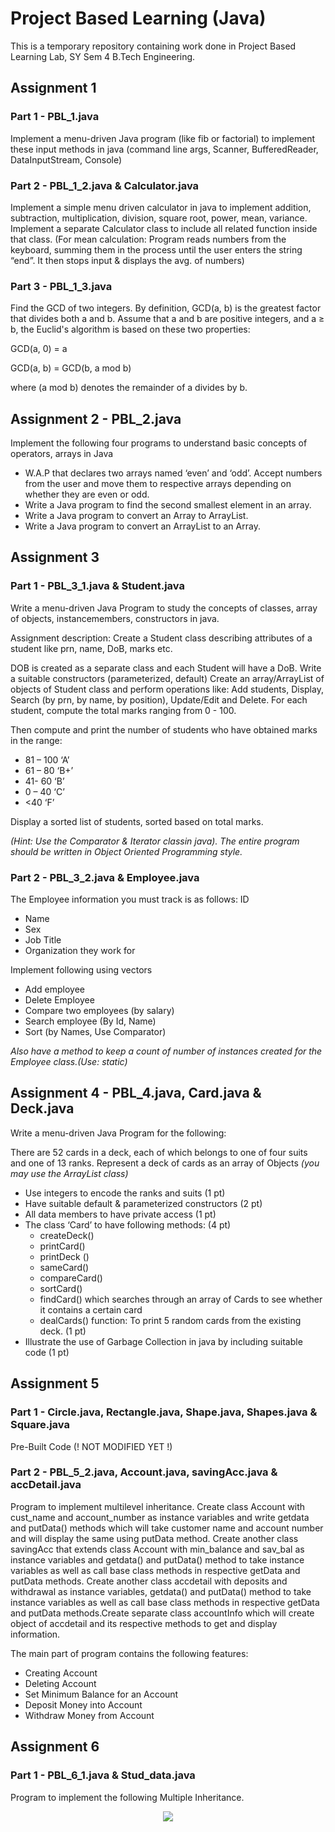 # Project Based Learning (Java)

This is a temporary repository containing work done in Project Based Learning Lab, SY Sem 4 B.Tech Engineering.

## Assignment 1

### Part 1 - PBL_1.java

Implement a menu-driven Java program (like fib or factorial) to implement these input methods in java (command line args, Scanner, BufferedReader, DataInputStream, Console)

### Part 2 - PBL_1_2.java & Calculator.java

Implement a simple menu driven calculator in java to implement addition, subtraction, multiplication, division, square root, power, mean, variance. Implement a separate Calculator class to include all related function inside that class. (For mean calculation: Program reads numbers from the keyboard, summing them in the process until the user enters the string “end”. It then stops input & displays the avg. of numbers)

### Part 3 - PBL_1_3.java

Find the GCD of two integers. By definition, GCD(a, b) is the greatest factor that divides both a and b. Assume that a and b are positive integers, and a ≥ b, the Euclid's algorithm is based on these two properties:

GCD(a, 0) = a

GCD(a, b) = GCD(b, a mod b)

where (a mod b) denotes the remainder of a divides by b.

## Assignment 2 - PBL_2.java

Implement the following four programs to understand basic concepts of operators, arrays
in Java
* W.A.P that declares two arrays named ‘even’ and ‘odd’. Accept numbers from the user and move them to respective arrays depending on whether they are even or odd.
* Write a Java program to find the second smallest element in an array.
* Write a Java program to convert an Array to ArrayList.
* Write a Java program to convert an ArrayList to an Array.

## Assignment 3

### Part 1 - PBL_3_1.java & Student.java

Write a menu-driven Java Program to study the concepts of classes, array of objects, instancemembers, constructors in java.

Assignment description: ​Create a Student class describing attributes of a student like prn, name, DoB, marks etc.

DOB is created as a separate class and each Student will have a DoB. Write a suitable constructors (parameterized, default) Create an array/ArrayList of objects of Student class and perform operations like: Add students, Display, Search (by prn, by name, by position), Update/Edit and Delete. For each student, compute the total marks ranging from 0 - 100.

Then compute and print the number of students who have obtained marks in the range:
* 81 – 100 ‘A’
* 61 – 80 ‘B+’
* 41- 60 ‘B’
* 0 – 40 ‘C’
* <40 ‘F’

Display a ​sorted list of students, sorted based on total marks.

*(Hint: Use the Comparator & Iterator classin java). The entire program should be written in Object Oriented Programming style.*

### Part 2 - PBL_3_2.java & Employee.java

The Employee information you must track is as follows:
ID
* Name
* Sex
* Job Title
* Organization they work for

Implement following using vectors
* ​​Add employee
* ​​Delete Employee
* ​​Compare two employees (by salary)
* ​​Search employee (By Id, Name)​
* ​​Sort (by Names, Use Comparator)

*Also have a method to keep a count of number of instances created for the Employee class.(Use: static)*

## Assignment 4 - PBL_4.java, Card.java & Deck.java

Write a menu-driven Java Program for the following:

There are 52 cards in a deck, each of which belongs to one of four suits and one of 13 ranks. Represent a deck of cards as an array of Objects *(you may use the ArrayList class)*

* Use integers to encode the ranks and suits (1 pt)
* Have suitable default & parameterized constructors (2 pt)
* All data members to have private access (1 pt)
* The class ‘Card’ to have following methods: (4 pt)
    * createDeck()
    * printCard()
    * printDeck ()
    * sameCard()
    * compareCard()
    * sortCard()
    * findCard() which searches through an array of Cards to see whether it contains a certain card
    * dealCards() function: To print 5 random cards from the existing deck. (1 pt)
* Illustrate the use of Garbage Collection in java by including suitable code (1 pt)

## Assignment 5

### Part 1 - Circle.java, Rectangle.java, Shape.java, Shapes.java & Square.java

Pre-Built Code (! NOT MODIFIED YET !)

### Part 2 - PBL_5_2.java, Account.java, savingAcc.java & accDetail.java

Program to implement multilevel inheritance. Create class Account with cust_name and account_number as instance variables and write getdata and putData()  methods which will take customer name and account number and will display the same using putData method. Create another class savingAcc that extends class Account with min_balance and sav_bal as instance variables and getdata() and putData() method to take instance variables as well as call base class methods in respective getData and putData methods. Create another class accdetail with deposits and withdrawal as instance variables, getdata() and putData() method to take instance variables as well as call base class methods in respective getData and putData methods.Create separate class accountInfo which will create object of accdetail and its respective methods to get and display information.

The main part of program contains the following features:

* Creating Account
* Deleting Account
* Set Minimum Balance for an Account
* Deposit Money into Account
* Withdraw Money from Account

## Assignment 6

### Part 1 - PBL_6_1.java & Stud_data.java

Program to implement the following Multiple Inheritance.

<p align="center">
<img src="https://drive.google.com/uc?export=view&id=1L9g6UBripYWnORzijMqN-UBi_dveUjWK">
</p>